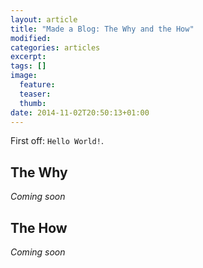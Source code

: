 ```yaml
---
layout: article
title: "Made a Blog: The Why and the How"
modified:
categories: articles
excerpt:
tags: []
image:
  feature:
  teaser:
  thumb:
date: 2014-11-02T20:50:13+01:00
---
```


First off: `Hello World!`.


## The Why
_Coming soon_


## The How
_Coming soon_

